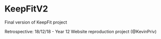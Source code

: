 # KeepFitV2
Final version of KeepFit project

Retrospective: 18/12/18 - Year 12 Website reproduction project (@KevinPriv)
